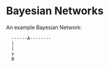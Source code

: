 # Bayesian Networks

An example Bayesian Network:


      ------A--------
      |
      |
      v
      B
      